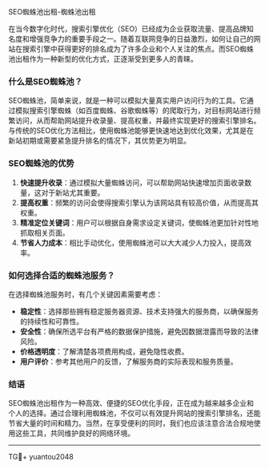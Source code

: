 SEO蜘蛛池出租-蜘蛛池出租

在当今数字化时代，搜索引擎优化（SEO）已经成为企业获取流量、提高品牌知名度和增强竞争力的重要手段之一。随着互联网竞争的日益激烈，如何让自己的网站在搜索引擎中获得更好的排名成为了许多企业和个人关注的焦点。而SEO蜘蛛池出租作为一种新型的优化方式，正逐渐受到更多人的青睐。

### 什么是SEO蜘蛛池？

SEO蜘蛛池，简单来说，就是一种可以模拟大量真实用户访问行为的工具。它通过模拟搜索引擎蜘蛛（如百度蜘蛛、谷歌蜘蛛等）的爬取行为，对目标网站进行频繁访问，从而帮助网站提升收录量、提高权重，并最终实现更好的搜索引擎排名。与传统的SEO优化方法相比，使用蜘蛛池能够更快速地达到优化效果，尤其是在新站初期或需要紧急提升排名的情况下，其优势更为明显。

### SEO蜘蛛池的优势

1. **快速提升收录**：通过模拟大量蜘蛛访问，可以帮助网站快速增加页面收录数量，这对于新站尤其重要。
2. **提高权重**：频繁的访问会使得搜索引擎认为该网站具有较高价值，从而提高其权重。
3. **精准定位关键词**：用户可以根据自身需求设定关键词，使蜘蛛池更加针对性地抓取相关页面。
4. **节省人力成本**：相比手动优化，使用蜘蛛池可以大大减少人力投入，提高效率。

### 如何选择合适的蜘蛛池服务？

在选择蜘蛛池服务时，有几个关键因素需要考虑：

- **稳定性**：选择那些拥有稳定服务器资源、技术支持强大的服务商，以确保服务的持续性和可靠性。
- **安全性**：确保所选平台有严格的数据保护措施，避免因数据泄露而导致的法律风险。
- **价格透明度**：了解清楚各项费用构成，避免隐性收费。
- **用户评价**：参考其他用户的反馈，了解服务商的实际表现和服务质量。

### 结语

SEO蜘蛛池出租作为一种高效、便捷的SEO优化手段，正在成为越来越多企业和个人的选择。通过合理利用蜘蛛池，不仅可以有效提升网站的搜索引擎排名，还能节省大量的时间和精力。当然，在享受便利的同时，我们也应该注意合法合规地使用这些工具，共同维护良好的网络环境。

---

TG💪+ yuantou2048